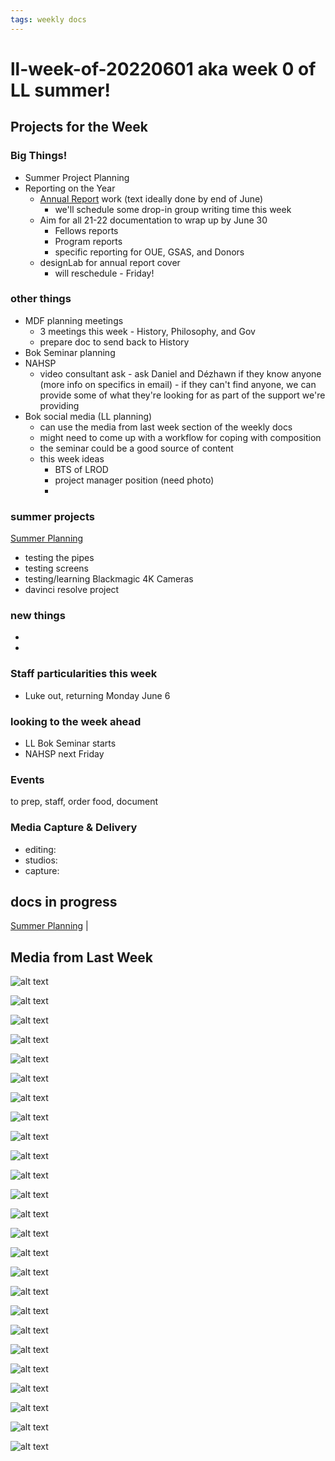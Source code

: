 ```yaml
---
tags: weekly docs
---
```


# ll-week-of-20220601 aka week 0 of LL summer!


## Projects for the Week

### Big Things!

* Summer Project Planning
* Reporting on the Year
    * [Annual Report](https://docs.google.com/document/d/1lAfT2LDrC7ra_hTN7klfPXU4wm7BKEheZuDH_7t09HA/edit#) work (text ideally done by end of June)
        * we'll schedule some drop-in group writing time this week
    * Aim for all 21-22 documentation to wrap up by June 30
        * Fellows reports
        * Program reports
        * specific reporting for OUE, GSAS, and Donors
    * designLab for annual report cover
        * will reschedule - Friday!


### other things
* MDF planning meetings
    * 3 meetings this week - History, Philosophy, and Gov
    * prepare doc to send back to History
* Bok Seminar planning
* NAHSP
    * video consultant ask - ask Daniel and Dézhawn if they know anyone (more info on specifics in email) - if they can't find anyone, we can provide some of what they're looking for as part of the support we're providing
* Bok social media (LL planning)
    * can use the media from last week section of the weekly docs
    * might need to come up with a workflow for coping with composition
    * the seminar could be a good source of content
    * this week ideas
        * BTS of LROD
        * project manager position (need photo)
        * 


### summer projects

[Summer Planning](https://hackmd.io/sEVz4Tn9Q46HDZ8SD5Wk0A?view)

- testing the pipes
- testing screens
- testing/learning Blackmagic 4K Cameras
- davinci resolve project

### new things

- 
- 

### Staff particularities this week
* Luke out, returning Monday June 6

### looking to the week ahead
* LL Bok Seminar starts
* NAHSP next Friday

### Events
to prep, staff, order food, document



### Media Capture & Delivery
* editing:
* studios:
* capture:

## docs in progress

[Summer Planning](https://hackmd.io/sEVz4Tn9Q46HDZ8SD5Wk0A?view) | 


## Media from Last Week

![alt text](https://files.slack.com/files-pri/T0HTW3H0V-F03H9FEKQGG/auto-wb-test.jpg?pub_secret=24db38ec26)

![alt text](https://files.slack.com/files-pri/T0HTW3H0V-F03GH2B1LJH/mk-test-001.jpg?pub_secret=f874b9e901)

![alt text](https://files.slack.com/files-pri/T0HTW3H0V-F03GHKQ0G5B/screen_shot_2022-05-23_at_12.08.34_pm.png?pub_secret=80ad7aabdd)

![alt text](https://files.slack.com/files-pri/T0HTW3H0V-F03GNTSJV0U/screen_shot_2022-05-23_at_12.08.49_pm.png?pub_secret=563dbf45de)

![alt text](https://files.slack.com/files-pri/T0HTW3H0V-F03GJ6GPSMT/screen_shot_2022-05-23_at_1.32.35_pm.jpg?pub_secret=91ef7185e6)

![alt text](https://files.slack.com/files-pri/T0HTW3H0V-F03GMCFT51C/screen_shot_2022-05-24_at_3.53.26_pm.png?pub_secret=adc46f1e76)

![alt text](https://files.slack.com/files-pri/T0HTW3H0V-F03GDEN27SB/screen_shot_2022-05-24_at_3.59.46_pm.png?pub_secret=1b06b6ab54)

![alt text](https://files.slack.com/files-pri/T0HTW3H0V-F03GSU9SJQN/dani-mk-test.jpg?pub_secret=68dd183126)

![alt text](https://files.slack.com/files-pri/T0HTW3H0V-F03GK03054P/dani-2.jpg?pub_secret=0a0b7376ad)

![alt text](https://files.slack.com/files-pri/T0HTW3H0V-F03GZHD7LMR/wetplate-007.jpeg?pub_secret=4459311589)

![alt text](https://files.slack.com/files-pri/T0HTW3H0V-F03H082K6BD/screen_shot_2022-05-25_at_3.22.25_pm.png?pub_secret=20dbaa87b2)

![alt text](https://files.slack.com/files-pri/T0HTW3H0V-F03GL32DAMD/zoom-graded-bw.jpg?pub_secret=c87d4f91b7)

![alt text](https://files.slack.com/files-pri/T0HTW3H0V-F03HTNHRR32/image_from_ios.jpg?pub_secret=05d19a293a)

![alt text](https://files.slack.com/files-pri/T0HTW3H0V-F03H6AX0YMA/image_from_ios.jpg?pub_secret=2920c58c45)

![alt text](https://files.slack.com/files-pri/T0HTW3H0V-F03H17SRPBP/image_from_ios.jpg?pub_secret=5432c7ba2e)

![alt text](https://files.slack.com/files-pri/T0HTW3H0V-F03HWEDBF96/image_from_ios.jpg?pub_secret=7281847cbb)

![alt text](https://files.slack.com/files-pri/T0HTW3H0V-F03HZRAU6HE/jk-for-gif_540.gif?pub_secret=fef595293d)

![alt text](https://files.slack.com/files-pri/T0HTW3H0V-F03H3LLE0A2/s-02.jpg?pub_secret=ec69b24ff2)

![alt text](https://files.slack.com/files-pri/T0HTW3H0V-F03J07PNH4Y/03_9.png?pub_secret=8e9d1f56ca)

![alt text](https://files.slack.com/files-pri/T0HTW3H0V-F03HAEVRM4K/sophie-w_02.png?pub_secret=dbf5462fa1)

![alt text](https://files.slack.com/files-pri/T0HTW3H0V-F03HCSNKJ92/sophie-w-grad.gif?pub_secret=76cb7de598)

![alt text](https://files.slack.com/files-pri/T0HTW3H0V-F03HAJUGGRZ/shivi-jk_01.png?pub_secret=9cbd06f278)

![alt text](https://files.slack.com/files-pri/T0HTW3H0V-F03H415KKN2/shivi-jk_02.png?pub_secret=db106a9c4c)

![alt text](https://files.slack.com/files-pri/T0HTW3H0V-F03HAKT0SDR/shivi-jk_03.png?pub_secret=d9856dba80)

![alt text](https://files.slack.com/files-pri/T0HTW3H0V-F03GWCG8NET/lluf_celebration_004_5-bw.png?pub_secret=140524e45e)

